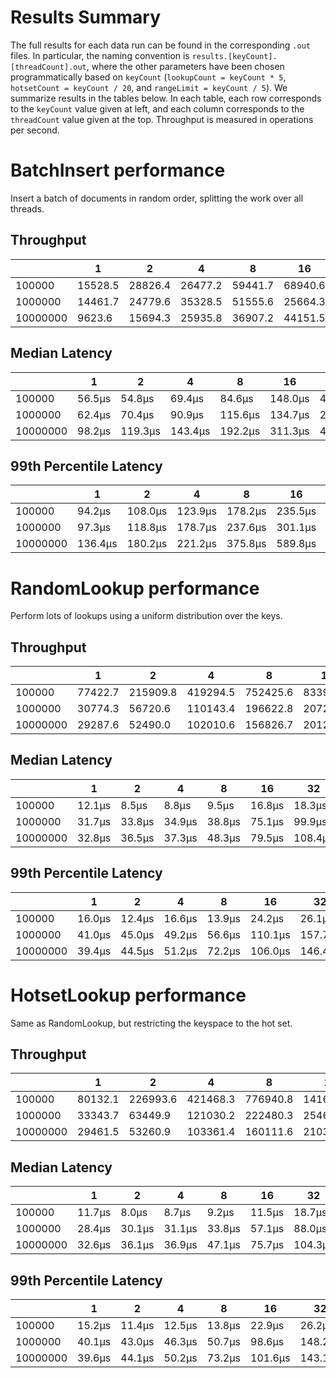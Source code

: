 # Results Summary

The full results for each data run can be found in the corresponding `.out` files. In particular, the naming convention is `results.[keyCount].[threadCount].out`, where the other parameters have been chosen programmatically based on `keyCount` (`lookupCount = keyCount * 5`, `hotsetCount = keyCount / 20`, and `rangeLimit = keyCount / 5`). We summarize results in the tables below. In each table, each row corresponds to the `keyCount` value given at left, and each column corresponds to the `threadCount` value given at the top. Throughput is measured in operations per second.

# BatchInsert performance

Insert a batch of documents in random order, splitting the work over all threads.

## Throughput

|          |       1 |       2 |       4 |       8 |      16 |      32 |
| -------- | ------- | ------- | ------- | ------- | ------- | ------- |
|   100000 | 15528.5 | 28826.4 | 26477.2 | 59441.7 | 68940.6 | 54981.4 |
|  1000000 | 14461.7 | 24779.6 | 35328.5 | 51555.6 | 25664.3 |  8431.6 |
| 10000000 |  9623.6 | 15694.3 | 25935.8 | 36907.2 | 44151.5 | 37388.0 |

## Median Latency

|          |      1 |       2 |       4 |       8 |      16 |      32 |
| -------- | ------ | ------- | ------- | ------- | ------- | ------- |
|   100000 | 56.5μs |  54.8μs |  69.4μs |  84.6μs | 148.0μs | 468.9μs |
|  1000000 | 62.4μs |  70.4μs |  90.9μs | 115.6μs | 134.7μs | 235.2μs |
| 10000000 | 98.2μs | 119.3μs | 143.4μs | 192.2μs | 311.3μs | 494.8μs |

## 99th Percentile Latency

|          |       1 |       2 |       4 |       8 |      16 |      32 |
| -------- | ------- | ------- | ------- | ------- | ------- | ------- |
|   100000 |  94.2μs | 108.0μs | 123.9μs | 178.2μs | 235.5μs |   1.1ms |
|  1000000 |  97.3μs | 118.8μs | 178.7μs | 237.6μs | 301.1μs | 892.9μs |
| 10000000 | 136.4μs | 180.2μs | 221.2μs | 375.8μs | 589.8μs | 993.3μs |

# RandomLookup performance

Perform lots of lookups using a uniform distribution over the keys.

## Throughput

|          |       1 |        2 |        4 |        8 |       16 |        32 |
| -------- | ------- | -------- | -------- | -------- | -------- | --------- |
|   100000 | 77422.7 | 215909.8 | 419294.5 | 752425.6 | 833915.6 | 1216290.1 |
|  1000000 | 30774.3 |  56720.6 | 110143.4 | 196622.8 | 207290.8 |  161732.6 |
| 10000000 | 29287.6 |  52490.0 | 102010.6 | 156826.7 | 201241.6 |  277812.7 |

## Median Latency

|          |      1 |      2 |      4 |      8 |     16 |      32 |
| -------- | ------ | ------ | ------ | ------ | ------ | ------- |
|   100000 | 12.1μs |  8.5μs |  8.8μs |  9.5μs | 16.8μs |  18.3μs |
|  1000000 | 31.7μs | 33.8μs | 34.9μs | 38.8μs | 75.1μs |  99.9μs |
| 10000000 | 32.8μs | 36.5μs | 37.3μs | 48.3μs | 79.5μs | 108.4μs |

## 99th Percentile Latency

|          |      1 |      2 |      4 |      8 |      16 |      32 |
| -------- | ------ | ------ | ------ | ------ | ------- | ------- |
|   100000 | 16.0μs | 12.4μs | 16.6μs | 13.9μs |  24.2μs |  26.1μs |
|  1000000 | 41.0μs | 45.0μs | 49.2μs | 56.6μs | 110.1μs | 157.7μs |
| 10000000 | 39.4μs | 44.5μs | 51.2μs | 72.2μs | 106.0μs | 146.4μs |

# HotsetLookup performance

Same as RandomLookup, but restricting the keyspace to the hot set.

## Throughput

|          |       1 |        2 |        4 |        8 |        16 |        32 |
| -------- | ------- | -------- | -------- | -------- | --------- | --------- |
|   100000 | 80132.1 | 226993.6 | 421468.3 | 776940.8 | 1416978.5 | 1214016.4 |
|  1000000 | 33343.7 |  63449.9 | 121030.2 | 222480.3 |  254656.3 |  125083.9 |
| 10000000 | 29461.5 |  53260.9 | 103361.4 | 160111.6 |  210307.5 |  288378.8 |

## Median Latency

|          |      1 |      2 |      4 |      8 |     16 |      32 |
| -------- | ------ | ------ | ------ | ------ | ------ | ------- |
|   100000 | 11.7μs |  8.0μs |  8.7μs |  9.2μs | 11.5μs |  18.7μs |
|  1000000 | 28.4μs | 30.1μs | 31.1μs | 33.8μs | 57.1μs |  88.0μs |
| 10000000 | 32.6μs | 36.1μs | 36.9μs | 47.1μs | 75.7μs | 104.3μs |

## 99th Percentile Latency

|          |      1 |      2 |      4 |      8 |      16 |      32 |
| -------- | ------ | ------ | ------ | ------ | ------- | ------- |
|   100000 | 15.2μs | 11.4μs | 12.5μs | 13.8μs |  22.9μs |  26.2μs |
|  1000000 | 40.1μs | 43.0μs | 46.3μs | 50.7μs |  98.6μs | 148.2μs |
| 10000000 | 39.6μs | 44.1μs | 50.2μs | 73.2μs | 101.6μs | 143.1μs |
